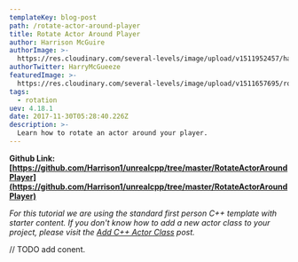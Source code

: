 ```yaml
---
templateKey: blog-post
path: /rotate-actor-around-player
title: Rotate Actor Around Player
author: Harrison McGuire
authorImage: >-
  https://res.cloudinary.com/several-levels/image/upload/v1511952457/harrison-mcguire_c8hczw.jpg
authorTwitter: HarryMcGueeze
featuredImage: >-
  https://res.cloudinary.com/several-levels/image/upload/v1511657695/rotating-object-around-player_ephqrt.jpg
tags:
  - rotation
uev: 4.18.1
date: 2017-11-30T05:28:40.226Z
description: >-
  Learn how to rotate an actor around your player.
---
```

**Github Link: [https://github.com/Harrison1/unrealcpp/tree/master/RotateActorAroundPlayer](https://github.com/Harrison1/unrealcpp/tree/master/RotateActorAroundPlayer)**

*For this tutorial we are using the standard first person C++ template with starter content. If you don't know how to add a new actor class to your project, please visit the [Add C++ Actor Class](/add-actor-class) post.*

// TODO add conent.